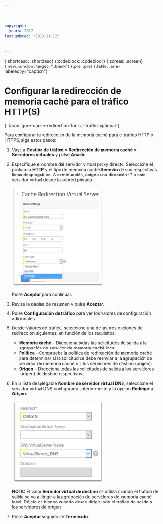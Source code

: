 ```yaml
---



copyright:
  years: 2017
lastupdated: "2018-11-12"


---
```


{:shortdesc: .shortdesc}
{:codeblock: .codeblock}
{:screen: .screen}
{:new_window: target="_blank"}
{:pre: .pre}
{:table: .aria-labeledby="caption"}

# Configurar la redirección de memoria caché para el tráfico HTTP(S)
{: #configure-cache-redirection-for-ssl-traffic-optional-}

Para configurar la redirección de la memoria caché para el tráfico HTTP o HTTPS, siga estos pasos:

1. Vaya a **Gestión de tráfico > Redirección de memoria caché > Servidores virtuales** y pulse **Añadir**.
2. Especifique el nombre del servidor virtual proxy directo. Seleccione el protocolo **HTTP** y el tipo de memoria caché **Reenvío** de sus respectivas listas desplegables. A continuación, asigne una dirección IP a este servidor virtual desde la subred privada.

	<img src="images/fp12.png" alt="dibujo" style="width: 300px;"/>

	Pulse **Aceptar** para continuar.

3. Revise la página de resumen y pulse **Aceptar**.  
4. Pulse **Configuración de tráfico** para ver los valores de configuración adicionales.
5. Desde Valores de tráfico, seleccione una de las tres opciones de redirección siguientes, en función de los requisitos:
	* **Memoria caché** - Direcciona todas las solicitudes de salida a la agrupación de servidor de memoria caché local.
	* **Política** - Comprueba la política de redirección de memoria caché para determinar si la solicitud se debe reenviar a la agrupación de servidor de memoria caché o a los servidores de destino (origen).
	* **Origen** – Direcciona todas las solicitudes de salida a los servidores (origen) de destino respectivos.

6. En la lista desplegable **Nombre de servidor virtual DNS**, seleccione el servidor virtual DNS configurado anteriormente y la opción **Redirigir** a **Origen**.

	<img src="images/fp13.png" alt="dibujo" style="width: 300px;"/>

	**NOTA:** El valor **Servidor virtual de destino** se utiliza cuando el tráfico de salida se va a dirigir a la agrupación de servidores de memoria caché local. Déjelo en blanco cuando desee dirigir todo el tráfico de salida a los servidores de origen.

7. Pulse **Aceptar** seguido de **Terminado**.
